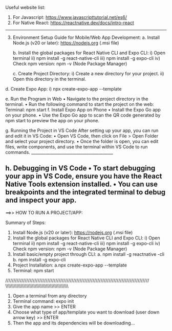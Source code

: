Useful website list:
1. For Javascript:  https://www.javascripttutorial.net/es6/
2. For Native React: https://reactnative.dev/docs/intro-react
------------------------------------------------------------------------------------------------------------

3. Environment Setup Guide for Mobile/Web App Development:
   a. Install Node.js (v20 or later): https://nodejs.org (.msi file)
   
   b. Install the global packages for React Native CLI and Expo CLI:
      i) Open terminal
      ii) npm install -g react-native-cli
      iii) npm install -g expo-cli
      iv) Check npm version: npm -v (Node Package Manager)

   c. Create Project Directory:
       i) Create a new directory for your project.
       ii) Open this directory in the terminal.
   
  d. Create Expo App:
     i)  npx create-expo-app --template

  e. Run the Program in Web
    •	Navigate to the project directory in the terminal.
    •	Run the following command to start the project on the web: 
      Terminal: npm start
  f.  Install Expo App on Phone
      •	Install the Expo Go app on your phone.
      •	Use the Expo Go app to scan the QR code generated by npm start to preview the app on your phone.

  g. Running the Project in VS Code
      After setting up your app, you can run and edit it in VS Code:
      •	Open VS Code, then click on File > Open Folder and select your project directory.
      •	Once the folder is open, you can edit files, write components, and use the terminal within VS Code to run commands.
      ________________________________________
  
  h. Debugging in VS Code
    •	To start debugging your app in VS Code, ensure you have the React Native Tools extension installed.
    •	You can use breakpoints and the integrated terminal to debug and inspect your app.
------------------------------------------------------------------------------------------------------------------------------

==>> HOW TO RUN A PROJECT/APP:

Summary of Steps: 
1. Install Node.js (v20 or later): https://nodejs.org (.msi file)
2. Install the global packages for React Native CLI and Expo CLI:
      i) Open terminal
      ii) npm install -g react-native-cli
      iii) npm install -g expo-cli
      iv) Check npm version: npm -v (Node Package Manager)
4. Install basic/empty project through CLI:
      a. npm install -g reactnative -cli
      b. npm install -g expo-cli  
5. Project Installation:
      a.npx create-expo-app --template   
7. Terminal: npm start

/////////////////////////////////////////////////////////////////////////////////////////
\\\\\\\\\\\\\\\\\\\\\\\\\\\\\\\\\\\\\\\\\\\\\\\\\\\\\\\\\\\\\\\\\\\\\\\\\\\\\\\\\\\\\\\\\
   1. Open a terminal from any directory
   2. Terminal command: expo init
   3. Give the app name >> ENTER
   4. Choose what type of app/template you want to download (user down arrow key) >> ENTER
   5. Then the app and its dependencies will be downloading...
